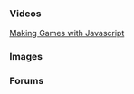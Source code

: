 ### Videos
[Making Games with Javascript](https://www.youtube.com/watch?v=kayFBMl06q8)

### Images


### Forums